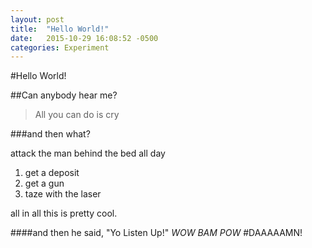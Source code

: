 ```yaml
---
layout: post
title:  "Hello World!"
date:   2015-10-29 16:08:52 -0500
categories: Experiment
---
```

#Hello World!

##Can anybody hear me?

>All you can do is cry

###and then what?

attack the man behind the bed all day
1. get a deposit
2. get a gun
3. taze with the laser

all in all this is pretty cool.

####and then he said, "Yo Listen Up!"
*WOW* *BAM* *POW*
#DAAAAAMN!
